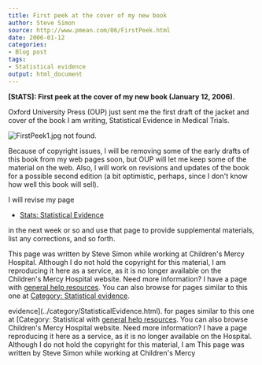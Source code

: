 ```yaml
---
title: First peek at the cover of my new book
author: Steve Simon
source: http://www.pmean.com/06/FirstPeek.html
date: 2006-01-12
categories:
- Blog post
tags:
- Statistical evidence
output: html_document
---
```

**[StATS]: First peek at the cover of my new book
(January 12, 2006)**.

Oxford University Press (OUP) just sent me the first draft of the jacket
and cover of the book I am writing, Statistical Evidence in Medical
Trials.

![FirstPeek1.jpg not found.](http://www.pmean.com/images/images/06/FirstPeek01.png)

Because of copyright issues, I will be removing some of the early drafts
of this book from my web pages soon, but OUP will let me keep some of
the material on the web. Also, I will work on revisions and updates of
the book for a possible second edition (a bit optimistic, perhaps, since
I don't know how well this book will sell).

I will revise my page

-   [Stats: Statistical Evidence](../evidence.asp)

in the next week or so and use that page to provide supplemental
materials, list any corrections, and so forth.

This page was written by Steve Simon while working at Children's Mercy
Hospital. Although I do not hold the copyright for this material, I am
reproducing it here as a service, as it is no longer available on the
Children's Mercy Hospital website. Need more information? I have a page
with [general help resources](../GeneralHelp.html). You can also browse
for pages similar to this one at [Category: Statistical
evidence](../category/StatisticalEvidence.html).
<!---More--->
evidence](../category/StatisticalEvidence.html).
for pages similar to this one at [Category: Statistical
with [general help resources](../GeneralHelp.html). You can also browse
Children's Mercy Hospital website. Need more information? I have a page
reproducing it here as a service, as it is no longer available on the
Hospital. Although I do not hold the copyright for this material, I am
This page was written by Steve Simon while working at Children's Mercy

<!---Do not use
**[StATS]: First peek at the cover of my new book
This page was written by Steve Simon while working at Children's Mercy
Hospital. Although I do not hold the copyright for this material, I am
reproducing it here as a service, as it is no longer available on the
Children's Mercy Hospital website. Need more information? I have a page
with [general help resources](../GeneralHelp.html). You can also browse
for pages similar to this one at [Category: Statistical
evidence](../category/StatisticalEvidence.html).
--->

